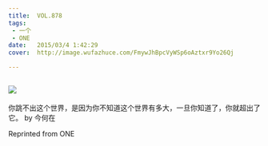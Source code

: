 ```yaml
---
title:	VOL.878
tags:
 - 一个
 - ONE
date:	2015/03/4 1:42:29
cover:	http://image.wufazhuce.com/FmywJhBpcVyWSp6oAztxr9Yo26Qj

---
```

![](http://image.wufazhuce.com/FmywJhBpcVyWSp6oAztxr9Yo26Qj)
---

你跳不出这个世界，是因为你不知道这个世界有多大，一旦你知道了，你就超出了它。 by 今何在
 
Reprinted from ONE
